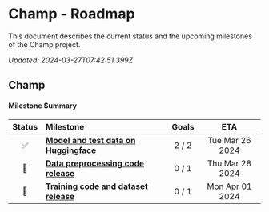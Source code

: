 # Champ - Roadmap

This document describes the current status and the upcoming milestones of the Champ project.

_Updated: 2024-03-27T07:42:51.399Z_

## Champ

#### Milestone Summary

| Status | Milestone                                                                                  | Goals |       ETA       |
| :----: | :----------------------------------------------------------------------------------------- | :---: | :-------------: |
|   ✅   | **[Model and test data on Huggingface](https://huggingface.co/fudan-generative-ai/champ)** | 2 / 2 | Tue Mar 26 2024 |
|   🚀   | **[Data preprocessing code release]()**                                                    | 0 / 1 | Thu Mar 28 2024 |
|   🚀   | **[Training code and dataset release]()**                                                  | 0 / 1 | Mon Apr 01 2024 |
